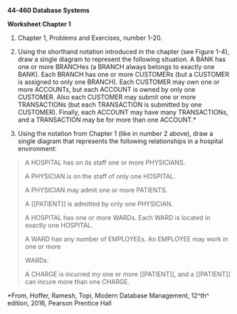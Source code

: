 **44-460 Database Systems**

**Worksheet Chapter 1**

1.  Chapter 1, Problems and Exercises, number 1-20.

2.  Using the shorthand notation introduced in the chapter (see Figure 1-4), draw a single diagram to represent the following situation. A BANK has one or more BRANCHes (a BRANCH always belongs to exactly one BANK). Each BRANCH has one or more CUSTOMERs (but a CUSTOMER is assigned to only one BRANCH). Each CUSTOMER may own one or more ACCOUNTs, but each ACCOUNT is owned by only one CUSTOMER. Also each CUSTOMER may submit one or more TRANSACTIONs (but each TRANSACTION is submitted by one CUSTOMER). Finally, each ACCOUNT may have many TRANSACTIONs, and a TRANSACTION may be for more than one ACCOUNT.\*

3.  Using the notation from Chapter 1 (like in number 2 above), draw a single diagram that represents the following relationships in a hospital environment:

> A HOSPITAL has on its staff one or more PHYSICIANS.
>
> A PHYSICIAN is on the staff of only one HOSPITAL.
>
> A PHYSICIAN may admit one or more PATIENTS.
>
> A [[PATIENT]] is admitted by only one PHYSICIAN.
>
> A HOSPITAL has one or more WARDs. Each WARD is located in exactly one HOSPITAL.
>
> A WARD has any number of EMPLOYEEs. An EMPLOYEE may work in one or more
>
> WARDs.
>
> A CHARGE is incurred my one or more [[PATIENT]], and a [[PATIENT]] can incure more than one CHARGE.

\*From, Hoffer, Ramesh, Topi, Modern Database Management, 12^th^ edition, 2016, Pearson Prentice Hall
